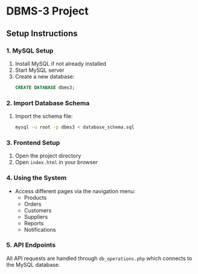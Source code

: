 # DBMS-3 Project

## Setup Instructions

### 1. MySQL Setup
1. Install MySQL if not already installed
2. Start MySQL server
3. Create a new database:
   ```sql
   CREATE DATABASE dbms3;
   ```

### 2. Import Database Schema
1. Import the schema file:
   ```bash
   mysql -u root -p dbms3 < database_schema.sql
   ```

### 3. Frontend Setup
1. Open the project directory
2. Open `index.html` in your browser

### 4. Using the System
- Access different pages via the navigation menu:
  - Products
  - Orders
  - Customers
  - Suppliers
  - Reports
  - Notifications

### 5. API Endpoints
All API requests are handled through `db_operations.php` which connects to the MySQL database.